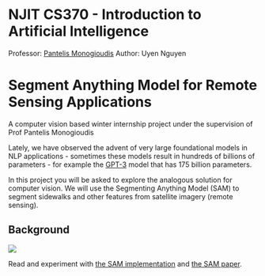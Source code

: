 # NJIT CS370 - Introduction to Artificial Intelligence
Professor: [Pantelis Monogioudis](https://www.linkedin.com/in/pantelis/)
Author: Uyen Nguyen

# Segment Anything Model for Remote Sensing Applications
A computer vision based winter internship project under the supervision of Prof Pantelis Monogioudis

Lately, we have observed the advent of very large foundational models in NLP applications - sometimes these models result in  hundreds of billions of parameters - for example the [GPT-3](https://arxiv.org/abs/2005.14165) model that has 175 billion parameters. 


In this project you will be asked to explore the analogous solution for computer vision. We will use the  Segmenting Anything Model (SAM) to segment sidewalks and other features from satellite imagery (remote sensing).

## Background

![](images/sam.png)

Read and experiment with [the SAM implementation](https://segment-anything.com/) and [the SAM paper](https://arxiv.org/abs/2101.04703).


